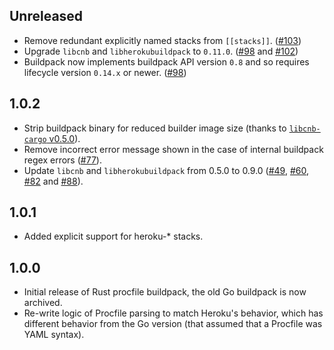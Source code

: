## Unreleased

- Remove redundant explicitly named stacks from `[[stacks]]`. ([#103](https://github.com/heroku/procfile-cnb/pull/103))
- Upgrade `libcnb` and `libherokubuildpack` to `0.11.0`. ([#98](https://github.com/heroku/procfile-cnb/pull/98) and [#102](https://github.com/heroku/procfile-cnb/pull/102))
- Buildpack now implements buildpack API version `0.8` and so requires lifecycle version `0.14.x` or newer. ([#98](https://github.com/heroku/procfile-cnb/pull/98))

## 1.0.2

- Strip buildpack binary for reduced builder image size (thanks to [`libcnb-cargo` v0.5.0](https://github.com/heroku/libcnb.rs/releases/tag/libcnb-cargo%2Fv0.5.0)).
- Remove incorrect error message shown in the case of internal buildpack regex errors ([#77](https://github.com/heroku/procfile-cnb/pull/77)).
- Update `libcnb` and `libherokubuildpack` from 0.5.0 to 0.9.0 ([#49](https://github.com/heroku/procfile-cnb/pull/49), [#60](https://github.com/heroku/procfile-cnb/pull/60), [#82](https://github.com/heroku/procfile-cnb/pull/82) and [#88](https://github.com/heroku/procfile-cnb/pull/88)).

## 1.0.1

- Added explicit support for heroku-* stacks.

## 1.0.0

- Initial release of Rust procfile buildpack, the old Go buildpack is now archived.
- Re-write logic of Procfile parsing to match Heroku's behavior, which has different behavior from the Go version (that assumed that a Procfile was YAML syntax).
